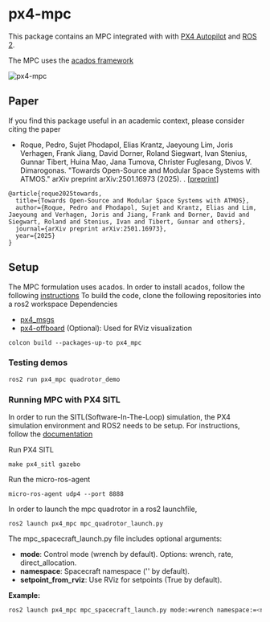 # px4-mpc
This package contains an MPC integrated with with [PX4 Autopilot](https://px4.io/) and [ROS 2](https://ros.org/).

The MPC uses the [acados framework](https://github.com/acados/acados)

![px4-mpc](https://github.com/user-attachments/assets/6713b8e6-815f-42fe-b3a0-51708d3416e5)

## Paper
If you find this package useful in an academic context, please consider citing the paper

- Roque, Pedro, Sujet Phodapol, Elias Krantz, Jaeyoung Lim, Joris Verhagen, Frank Jiang, David Dorner, Roland Siegwart, Ivan Stenius, Gunnar Tibert, Huina Mao, Jana Tumova, Christer Fuglesang, Divos V. Dimarogonas. "Towards Open-Source and Modular Space Systems with ATMOS." arXiv preprint arXiv:2501.16973 (2025).
. [[preprint](https://arxiv.org/abs/2501.16973)]

```
@article{roque2025towards,
  title={Towards Open-Source and Modular Space Systems with ATMOS},
  author={Roque, Pedro and Phodapol, Sujet and Krantz, Elias and Lim, Jaeyoung and Verhagen, Joris and Jiang, Frank and Dorner, David and Siegwart, Roland and Stenius, Ivan and Tibert, Gunnar and others},
  journal={arXiv preprint arXiv:2501.16973},
  year={2025}
}
```

## Setup
The MPC formulation uses acados. In order to install acados, follow the following [instructions](https://docs.acados.org/installation/)
To build the code, clone the following repositories into a ros2 workspace
Dependencies
- [px4_msgs](https://github.com/PX4/px4_msgs/pull/15)
- [px4-offboard](https://github.com/Jaeyoung-Lim/px4-offboard) (Optional): Used for RViz visualization

```
colcon build --packages-up-to px4_mpc
```

### Testing demos
```
ros2 run px4_mpc quadrotor_demo
```

### Running MPC with PX4 SITL
In order to run the SITL(Software-In-The-Loop) simulation, the PX4 simulation environment and ROS2 needs to be setup.
For instructions, follow the [documentation](https://docs.px4.io/main/en/ros/ros2_comm.html)

Run PX4 SITL
```
make px4_sitl gazebo
```

Run the micro-ros-agent
```
micro-ros-agent udp4 --port 8888
```

In order to launch the mpc quadrotor in a ros2 launchfile,
```
ros2 launch px4_mpc mpc_quadrotor_launch.py 
```

The mpc_spacecraft_launch.py file includes optional arguments:

- **mode**: Control mode (wrench by default). Options: wrench, rate, direct_allocation.  
- **namespace**: Spacecraft namespace ('' by default).  
- **setpoint_from_rviz**: Use RViz for setpoints (True by default).

**Example:**
```bash
ros2 launch px4_mpc mpc_spacecraft_launch.py mode:=wrench namespace:=<namespace> setpoint_from_rviz:=False
```